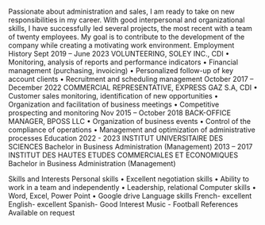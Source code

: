 Passionate about administration and sales, I am ready to take on new responsibilities in
my career. With good interpersonal and organizational skills, I have successfully led
several projects, the most recent with a team of twenty employees. My goal is to
contribute to the development of the company while creating a motivating work
environment.
Employment History
Sept 2019 – June 2023
VOLUNTEERING, SOLEY INC., CDI
• Monitoring, analysis of reports and performance indicators
• Financial management (purchasing, invoicing)
• Personalized follow-up of key account clients
• Recruitment and scheduling management
October 2017 – December 2022
COMMERCIAL REPRESENTATIVE, EXPRESS GAZ S.A, CDI
• Customer sales monitoring, identification of new opportunities
• Organization and facilitation of business meetings
• Competitive prospecting and monitoring
Nov 2015 – October 2018
BACK-OFFICE MANAGER, BPOSS LLC
• Organization of business events
• Control of the compliance of operations
• Management and optimization of administrative processes
Education
2022 - 2023
INSTITUT UNIVERSITAIRE DES SCIENCES
Bachelor in Business Administration (Management)
2013 – 2017
INSTITUT DES HAUTES ETUDES COMMERCIALES ET ECONOMIQUES
Bachelor in Business Administration (Management)

Skills and Interests
Personal skills
• Excellent negotiation skills
• Ability to work in a team and independently
• Leadership, relational
Computer skills
• Word, Excel, Power Point
• Google drive
Language skills
French- excellent
English- excellent
Spanish- Good
Interest
Music - Football
References
Available on request
